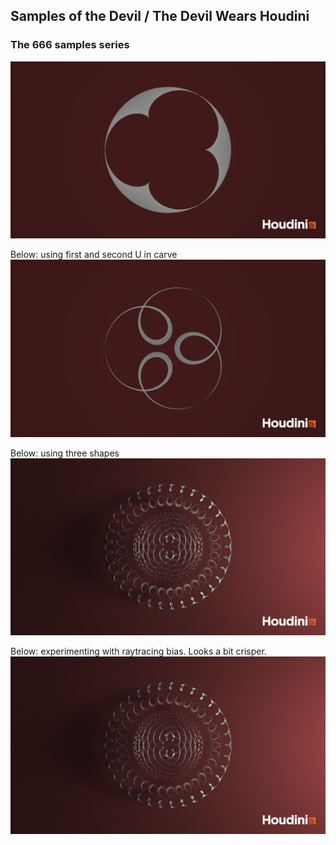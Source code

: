 
## Samples of the Devil / The Devil Wears Houdini
### The 666 samples series

![shape1](./shape1.png)   

 Below: using first and second U in carve
![shape2 - using first and second U in carve](./shape2.png)   

Below: using three shapes   
![talisman - using three shapes](./talisman.png)   


Below: experimenting with raytracing bias. Looks a bit crisper.
![talisman - experimenting with raytracing bias](./talisman_raytracingbias0.5.png)   
